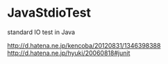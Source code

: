 JavaStdioTest
=============

standard IO test in Java

http://d.hatena.ne.jp/kencoba/20120831/1346398388
http://d.hatena.ne.jp/hyuki/20060818#junit
